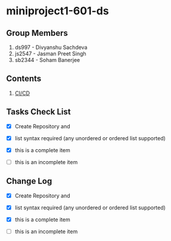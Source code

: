 # miniproject1-601-ds

## Group Members

1. ds997 - Divyanshu Sachdeva
2. js2547 - Jasman Preet Singh 
3. sb2344 - Soham Banerjee


## Contents

1. [CI/CD](ci-cd-usage.md)

## Tasks Check List

- [x] Create Repository and 
- [x] list syntax required (any unordered or ordered list supported)
- [x] this is a complete item
- [ ] this is an incomplete item


## Change Log

- [x] Create Repository and 
- [x] list syntax required (any unordered or ordered list supported)
- [x] this is a complete item
- [ ] this is an incomplete item








